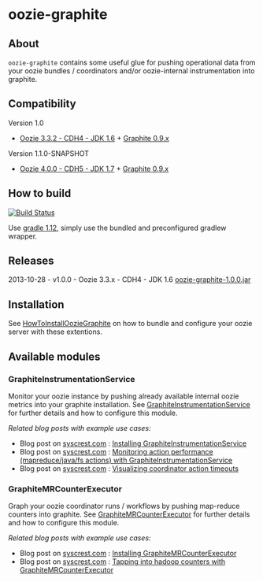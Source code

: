 
# oozie-graphite

## About

`oozie-graphite` contains some useful glue for pushing operational data from your oozie bundles / coordinators 
and/or oozie-internal instrumentation into graphite. 

## Compatibility

Version 1.0

* [Oozie 3.3.2 - CDH4 - JDK 1.6](http://oozie.apache.org/) + [Graphite 0.9.x](http://graphite.readthedocs.org/en/0.9.10)

Version 1.1.0-SNAPSHOT

* [Oozie 4.0.0 - CDH5 - JDK 1.7](http://oozie.apache.org/) + [Graphite 0.9.x](http://graphite.readthedocs.org/en/0.9.10)


## How to build

[![Build Status](https://travis-ci.org/syscrest/oozie-graphite.png)](https://travis-ci.org/syscrest/oozie-graphite)

Use [gradle 1.12](http://www.gradle.org/downloads), simply use the bundled and preconfigured gradlew wrapper.

## Releases

2013-10-28 - v1.0.0 - Oozie 3.3.x - CDH4 - JDK 1.6 [oozie-graphite-1.0.0.jar](https://github.com/syscrest/oozie-graphite/releases/download/v1.0.0/oozie-graphite-1.0.0.jar)


## Installation

See [HowToInstallOozieGraphite](https://github.com/syscrest/oozie-graphite/wiki/HowToInstallOozieGraphite) on how to bundle and configure your oozie server with these extentions.

## Available modules

### GraphiteInstrumentationService

Monitor your oozie instance by pushing already available internal oozie metrics into your graphite installation. See [GraphiteInstrumentationService](https://github.com/syscrest/oozie-graphite/wiki/GraphiteInstrumentationService) for further details and how to configure this module.

_Related blog posts with example use cases:_

* Blog post on [syscrest.com](http://www.syscrest.com) : [Installing GraphiteInstrumentationService](http://www.syscrest.com/2013/08/oozie-monitoring-installing-graphiteinstrumentationservice/?utm_source=github&utm_medium=github&utm_campaign=github-oozie-graphite)
* Blog post on [syscrest.com](http://www.syscrest.com) : [Monitoring action performance (mapreduce/java/fs actions) with GraphiteInstrumentationService](http://www.syscrest.com/2013/08/oozie-monitoring-action-performance/?utm_source=github&utm_medium=github&utm_campaign=github-oozie-graphite)
* Blog post on [syscrest.com](http://www.syscrest.com) : [Visualizing coordinator action timeouts](http://www.syscrest.com/2013/09/oozie-monitoring-coordinator-action-timeouts-graphite/?utm_source=github&utm_medium=github&utm_campaign=github-oozie-graphite)

### GraphiteMRCounterExecutor


Graph your oozie coordinator runs / workflows by pushing map-reduce counters into graphite. See [GraphiteMRCounterExecutor](https://github.com/syscrest/oozie-graphite/wiki/GraphiteMRCounterExecutor) for further details and how to configure this module.

_Related blog posts with example use cases:_

 * Blog post on [syscrest.com](http://www.syscrest.com) : [Installing GraphiteMRCounterExecutor](http://www.syscrest.com/2013/10/oozie-bundle-coordinator-monitoring-installing-graphitemrcounterexecutor/?utm_source=github&utm_medium=github&utm_campaign=github-oozie-graphite)
 * Blog post on [syscrest.com](http://www.syscrest.com) : [Tapping into hadoop counters with GraphiteMRCounterExecutor](http://www.syscrest.com/2013/10/oozie-bundle-monitoring-tapping-into-hadoop-counters/?utm_source=github&utm_medium=github&utm_campaign=github-oozie-graphite)




